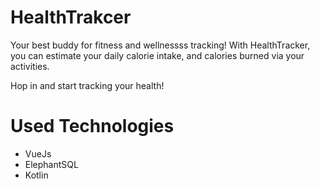 # HealthTrakcer
Your best buddy for fitness and wellnessss tracking! With HealthTracker, you can estimate your daily calorie intake, and calories burned via your activities.

Hop in and start tracking your health!

# Used Technologies
- VueJs
- ElephantSQL
- Kotlin
